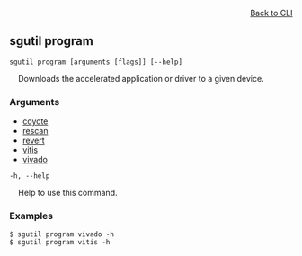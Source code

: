 <div id="readme" class="Box-body readme blob js-code-block-container">
<article class="markdown-body entry-content p-3 p-md-6" itemprop="text">
<p align="right">
<a href="https://github.com/fpgasystems/hacc/blob/main/cli/README.md#cli">Back to CLI</a>
</p>

## sgutil program

<code>sgutil program [arguments [flags]] [--help]</code>
<p>
  &nbsp; &nbsp; Downloads the accelerated application or driver to a given device.
</p>

### Arguments

* [coyote](./sgutil-program-coyote.md#sgutil-program-coyote)
* [rescan](./sgutil-program-rescan.md#sgutil-program-rescan)
* [revert](./sgutil-program-revert.md#sgutil-program-revert)
* [vitis](./sgutil-program-vitis.md#sgutil-program-vitis)
* [vivado](./sgutil-program-vivado.md#sgutil-program-vivado)

<code>-h, --help</code>
<p>
  &nbsp; &nbsp; Help to use this command.
</p>

### Examples
```
$ sgutil program vivado -h
$ sgutil program vitis -h
```
